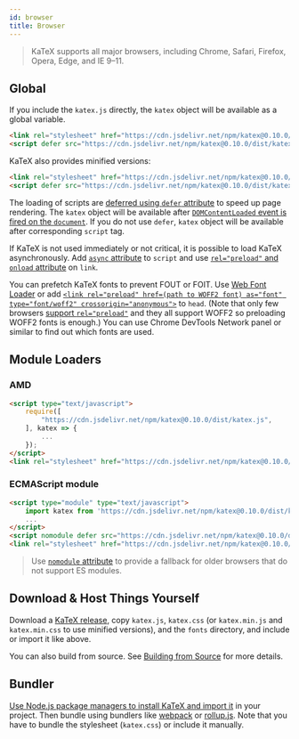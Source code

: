 ```yaml
---
id: browser
title: Browser
---
```

> KaTeX supports all major browsers, including Chrome, Safari, Firefox, Opera, Edge, and IE 9–11.

## Global
If you include the `katex.js` directly, the `katex` object will be available as
a global variable.

```html
<link rel="stylesheet" href="https://cdn.jsdelivr.net/npm/katex@0.10.0/dist/katex.css" integrity="sha384-xNwWFq3SIvM4dq/1RUyWumk8nj/0KFg4TOnNcfzUU4X2gNn3WoRML69gO7waf3xh" crossorigin="anonymous">
<script defer src="https://cdn.jsdelivr.net/npm/katex@0.10.0/dist/katex.js" integrity="sha384-UP7zD+aGyuDvxWQEDSRYcvoTxJSD82C6VvuEBktJZGo25CVhDstY9sCDHvyceo9L" crossorigin="anonymous"></script>
```

KaTeX also provides minified versions:

```html
<link rel="stylesheet" href="https://cdn.jsdelivr.net/npm/katex@0.10.0/dist/katex.min.css" integrity="sha384-9eLZqc9ds8eNjO3TmqPeYcDj8n+Qfa4nuSiGYa6DjLNcv9BtN69ZIulL9+8CqC9Y" crossorigin="anonymous">
<script defer src="https://cdn.jsdelivr.net/npm/katex@0.10.0/dist/katex.min.js" integrity="sha384-K3vbOmF2BtaVai+Qk37uypf7VrgBubhQreNQe9aGsz9lB63dIFiQVlJbr92dw2Lx" crossorigin="anonymous"></script>
```

The loading of scripts are [deferred using `defer` attribute](https://developer.mozilla.org/en/HTML/Element/script#Attributes)
to speed up page rendering. The `katex` object will be available after
[`DOMContentLoaded` event is fired on the `document`](https://developer.mozilla.org/ko/docs/Web/Reference/Events/DOMContentLoaded).
If you do not use `defer`, `katex` object will be available after corresponding
`script` tag.

If KaTeX is not used immediately or not critical, it is possible to load KaTeX
asynchronously. Add [`async` attribute](https://developer.mozilla.org/en/HTML/Element/script#Attributes)
to `script` and use [`rel="preload"` and `onload` attribute](https://github.com/filamentgroup/loadCSS)
on `link`.

You can prefetch KaTeX fonts to prevent FOUT or FOIT. Use [Web Font Loader](https://github.com/typekit/webfontloader)
or add [`<link rel="preload" href=(path to WOFF2 font) as="font" type="font/woff2" crossorigin="anonymous">`](https://developer.mozilla.org/en-US/docs/Web/HTML/Preloading_content)
to `head`. (Note that only few browsers [support `rel="preload"`](https://caniuse.com/#feat=link-rel-preload)
and they all support WOFF2 so preloading WOFF2 fonts is enough.) You can use
Chrome DevTools Network panel or similar to find out which fonts are used.

## Module Loaders
### AMD
```html
<script type="text/javascript">
    require([
        "https://cdn.jsdelivr.net/npm/katex@0.10.0/dist/katex.js",
    ], katex => {
        ...
    });
</script>
<link rel="stylesheet" href="https://cdn.jsdelivr.net/npm/katex@0.10.0/dist/katex.css" integrity="sha384-xNwWFq3SIvM4dq/1RUyWumk8nj/0KFg4TOnNcfzUU4X2gNn3WoRML69gO7waf3xh" crossorigin="anonymous">
```

### ECMAScript module
```html
<script type="module" type="text/javascript">
    import katex from 'https://cdn.jsdelivr.net/npm/katex@0.10.0/dist/katex.mjs';
    ...
</script>
<script nomodule defer src="https://cdn.jsdelivr.net/npm/katex@0.10.0/dist/katex.js" integrity="sha384-UP7zD+aGyuDvxWQEDSRYcvoTxJSD82C6VvuEBktJZGo25CVhDstY9sCDHvyceo9L" crossorigin="anonymous"></script>
<link rel="stylesheet" href="https://cdn.jsdelivr.net/npm/katex@0.10.0/dist/katex.css" integrity="sha384-xNwWFq3SIvM4dq/1RUyWumk8nj/0KFg4TOnNcfzUU4X2gNn3WoRML69gO7waf3xh" crossorigin="anonymous">
```

> Use [`nomodule` attribute](https://developer.mozilla.org/en/HTML/Element/script#Attributes)
to provide a fallback for older browsers that do not support ES modules.

## Download & Host Things Yourself
Download a [KaTeX release](https://github.com/Khan/KaTeX/releases),
copy `katex.js`, `katex.css`
(or `katex.min.js` and `katex.min.css` to use minified versions),
and the `fonts` directory, and include or import it like above.

You can also build from source. See [Building from Source](node.md#building-from-source)
for more details.

## Bundler
[Use Node.js package managers to install KaTeX and import it](node.md) in your
project. Then bundle using bundlers like [webpack](https://webpack.js.org/) or
[rollup.js](https://rollupjs.org/). Note that you have to bundle the stylesheet
(`katex.css`) or include it manually.
